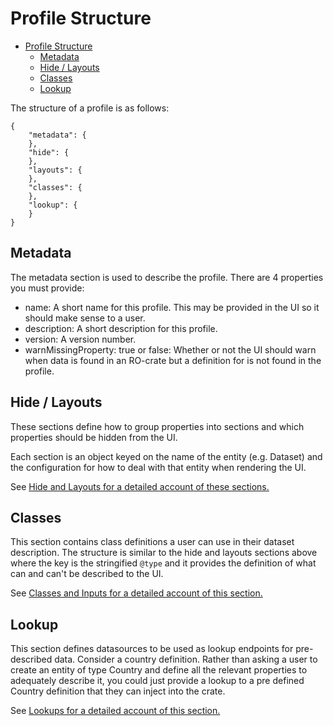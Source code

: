 # Profile Structure

- [Profile Structure](#profile-structure)
  - [Metadata](#metadata)
  - [Hide / Layouts](#hide--layouts)
  - [Classes](#classes)
  - [Lookup](#lookup)

The structure of a profile is as follows:

```
{
    "metadata": {
    },
    "hide": {
    },
    "layouts": {
    },
    "classes": {
    },
    "lookup": {
    }
}
```

## Metadata

The metadata section is used to describe the profile. There are 4 properties you must provide:

-   name: A short name for this profile. This may be provided in the UI so it should make sense to a
    user.
-   description: A short description for this profile.
-   version: A version number.
-   warnMissingProperty: true or false: Whether or not the UI should warn when data is found in an
    RO-crate but a definition for is not found in the profile.

## Hide / Layouts

These sections define how to group properties into sections and which properties should be hidden
from the UI.

Each section is an object keyed on the name of the entity (e.g. Dataset) and the configuration for
how to deal with that entity when rendering the UI.

See [Hide and Layouts for a detailed account of these sections.](./hide-and-layouts.md)

## Classes

This section contains class definitions a user can use in their dataset description. The structure
is similar to the hide and layouts sections above where the key is the stringified `@type` and it
provides the definition of what can and can't be described to the UI.

See [Classes and Inputs for a detailed account of this section.](./classes-and-inputs.md)

## Lookup

This section defines datasources to be used as lookup endpoints for pre-described data. Consider a
country definition. Rather than asking a user to create an entity of type Country and define all the
relevant properties to adequately describe it, you could just provide a lookup to a pre defined
Country definition that they can inject into the crate.

See [Lookups for a detailed account of this section.](./docs/lookup.md)
